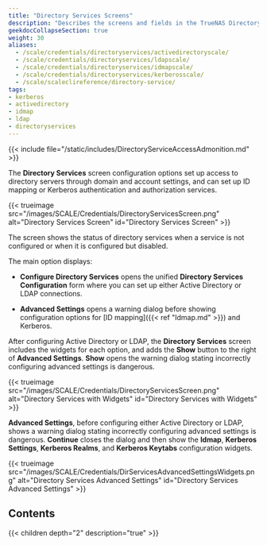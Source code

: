 ```yaml
---
title: "Directory Services Screens"
description: "Describes the screens and fields in the TrueNAS Directory Services section."
geekdocCollapseSection: true
weight: 30
aliases:
  - /scale/credentials/directoryservices/activedirectoryscale/
  - /scale/credentials/directoryservices/ldapscale/
  - /scale/credentials/directoryservices/idmapscale/
  - /scale/credentials/directoryservices/kerberosscale/
  - /scale/scaleclireference/directory-service/
tags:
- kerberos
- activedirectory
- idmap
- ldap
- directoryservices
---
```




{{< include file="/static/includes/DirectoryServiceAccessAdmonition.md" >}}

The **Directory Services** screen configuration options set up access to directory servers through domain and account settings, and can set up ID mapping or Kerberos authentication and authorization services.

{{< trueimage src="/images/SCALE/Credentials/DirectoryServicesScreen.png" alt="Directory Services Screen" id="Directory Services Screen" >}}

The screen shows the status of directory services when a service is not configured or when it is configured but disabled.

The main option displays:

* **Configure Directory Services** opens the unified **Directory Services Configuration** form where you can set up either Active Directory or LDAP connections.

* **Advanced Settings** opens a warning dialog before showing configuration options for [ID mapping]({{< ref "Idmap.md" >}}) and Kerberos.

After configuring Active Directory or LDAP, the **Directory Services** screen includes the widgets for each option, and adds the **Show** button to the right of **Advanced Settings**. **Show** opens the warning dialog stating incorrectly configuring advanced settings is dangerous.

{{< trueimage src="/images/SCALE/Credentials/DirectoryServicesScreen.png" alt="Directory Services with Widgets" id="Directory Services with Widgets" >}}

**Advanced Settings**, before configuring either Active Directory or LDAP, shows a warning dialog stating incorrectly configuring advanced settings is dangerous. 
**Continue** closes the dialog and then show the **Idmap**, **Kerberos Settings**, **Kerberos Realms**, and **Kerberos Keytabs** configuration widgets.

{{< trueimage src="/images/SCALE/Credentials/DirServicesAdvancedSettingsWidgets.png" alt="Directory Services Advanced Settings" id="Directory Services Advanced Settings" >}}

<div class="noprint">

## Contents

{{< children depth="2" description="true" >}}

</div>
